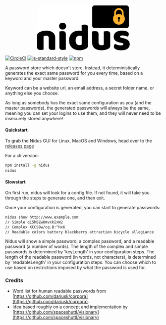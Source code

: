 <p align="center">
  <a href="https://npmjs.org/package/nidus-core" target="_blank">
    <img alt="Nidus" src="https://raw.githubusercontent.com/antony/nidus/master/assets/logo-299x145.png" width="299">
  </a>
</p>

[![CircleCI](https://circleci.com/gh/antony/nidus/tree/master.svg?style=shield)](https://circleci.com/gh/antony/nidus/tree/master) [![js-standard-style](https://img.shields.io/badge/code%20style-standard-green.svg)](https://github.com/feross/standard) [![npm](	https://img.shields.io/npm/v/nidus-core.svg)](https://npmjs.org/package/nidus-core)

A password store which doesn't store. Instead, it deterministically generates the exact same password for you every time, based on a keyword and your master password.

Keyword can be a website url, an email address, a secret folder name, or anything else you choose.

As long as somebody has the exact same configuration as you (and the master passwords), the generated passwords will always be the same, meaning you can set your logins to use them, and they will never need to be insecurely stored anywhere!

#### Quickstart

To grab the Nidus GUI for Linux, MacOS and Windows, head over to the [releases page](https://github.com/antony/nidus/releases)

For a cli version:

```bash
npm install -g nidus
nidus
```

#### Slowstart

On first run, nidus will look for a config file. If not found, it will take you through the steps to generate one,
and then exit.

Once your configuration is generated, you can start to generate passwords:

```
nidus show http://www.example.com
// Simple q15hBZw8mvxkIxW2
// Complex XCCS8w/cq.B:^Hx6
// Readable colors battery blackberry attraction bicycle allegiance
```

Nidus will show a simple password, a complex password, and a readable password (a number of words).
The length of the complex and simple passwords is determined by 'keyLength' in your configuration steps.
The length of the readable password (in words, not characters), is determined by 'readableLength' in your configuration steps.
You can choose which to use based on restrictions imposed by what the password is used for.

### Credits

* Word list for human readable passwords from [https://github.com/dariusk/corpora](https://github.com/dariusk/corpora).
* Idea based roughly on a concept and implementation by [https://github.com/spaceshuttl/visionary](https://github.com/spaceshuttl/visionary)
